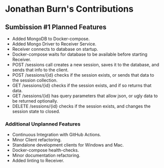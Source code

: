 # Jonathan Burn's Contributions 

## Sumbission #1 Planned Features
- Added MongoDB to Docker-compose.
- Added Mongo Driver to Receiver Service.
- Receiver connects to database on startup.
- Docker-compose waits for database to be available before starting Receiver.
- POST /sessions call creates a new session, saves it to the database, and sends that info to the client.
- POST /sessions/{id} checks if the session exists, or sends that data to the session collection.
- GET /sessions/{id} checks if the session exists, and if so returns that data.
- GET /sessions/{id} has query parameters that allow json, or ugly data to be returned optionally.
- DELETE /sessions/{id} checks if the session exists, and changes the session state to closed.

### Additional Unplanned Features
- Continuous Integration with GitHub Actions.
- Minor Client refactoring.
- Standalone development clients for Windows and Mac.
- Docker-compose health-checks.
- Minor documentation refactoring.
- Added linting to Receiver.
